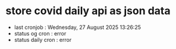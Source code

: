 # store covid daily api as json data

- last cronjob : Wednesday, 27 August 2025 13:26:25
- status og cron : error
- status daily cron : error
      
      